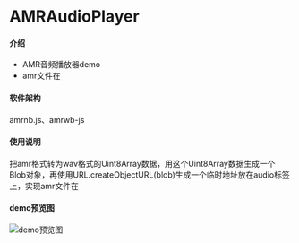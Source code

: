 # AMRAudioPlayer

#### 介绍
* AMR音频播放器demo
* amr文件在<audio/>标签播放的解决方案，包括二进制文件头为#!AMR和#!AMR-WB的amr文件

#### 软件架构
amrnb.js、amrwb-js


#### 使用说明

把amr格式转为wav格式的Uint8Array数据，用这个Uint8Array数据生成一个Blob对象，再使用URL.createObjectURL(blob)生成一个临时地址放在audio标签上，实现amr文件在<audio/>标签播放

#### demo预览图

![demo预览图](https://foruda.gitee.com/images/1723079968121044096/a96b1c46_4880364.png)

